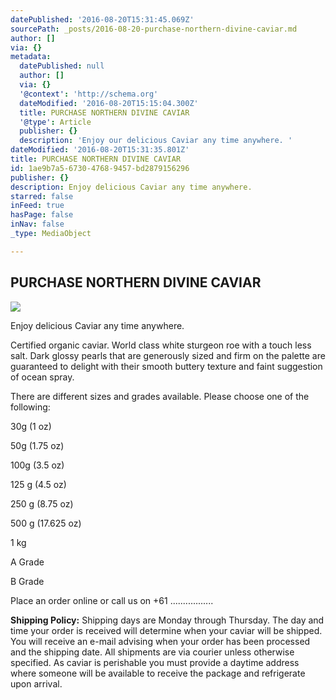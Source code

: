 ```yaml
---
datePublished: '2016-08-20T15:31:45.069Z'
sourcePath: _posts/2016-08-20-purchase-northern-divine-caviar.md
author: []
via: {}
metadata:
  datePublished: null
  author: []
  via: {}
  '@context': 'http://schema.org'
  dateModified: '2016-08-20T15:15:04.300Z'
  title: PURCHASE NORTHERN DIVINE CAVIAR
  '@type': Article
  publisher: {}
  description: 'Enjoy our delicious Caviar any time anywhere. '
dateModified: '2016-08-20T15:31:35.801Z'
title: PURCHASE NORTHERN DIVINE CAVIAR
id: 1ae9b7a5-6730-4768-9457-bd2879156296
publisher: {}
description: Enjoy delicious Caviar any time anywhere.
starred: false
inFeed: true
hasPage: false
inNav: false
_type: MediaObject

---
```

## PURCHASE NORTHERN DIVINE CAVIAR
![](https://s3-us-west-2.amazonaws.com/the-grid-img/p/2fc3607881d1932bfc3e3a76eb7df200b37a1b80.jpg)

Enjoy delicious Caviar any time anywhere.

Certified organic caviar. World class white sturgeon roe with a touch less salt. Dark glossy pearls that are generously sized and firm on the palette are guaranteed to delight with their smooth buttery texture and faint suggestion of ocean spray.

There are different sizes and grades available. Please choose one of the following:

30g (1 oz)

50g (1.75 oz)

100g (3.5 oz)

125 g (4.5 oz)

250 g (8.75 oz)

500 g (17.625 oz)

1 kg

A Grade

B Grade

Place an order online or call us on +61 .................

**Shipping Policy:** Shipping days are Monday through Thursday. The day and time your order is received will determine when your caviar will be shipped. You will receive an e-mail advising when your order has been processed and the shipping date. All shipments are via courier unless otherwise specified. As caviar is perishable you must provide a daytime address where someone will be available to receive the package and refrigerate upon arrival.